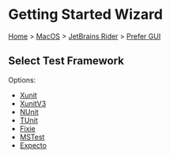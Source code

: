 <!--
GENERATED FILE - DO NOT EDIT
This file was generated by [MarkdownSnippets](https://github.com/SimonCropp/MarkdownSnippets).
Source File: /docs/mdsource/wiz/MacOS_Rider_Gui.source.md
To change this file edit the source file and then run MarkdownSnippets.
-->

# Getting Started Wizard

[Home](/docs/wiz/readme.md) > [MacOS](MacOS.md) > [JetBrains Rider](MacOS_Rider.md) > [Prefer GUI](MacOS_Rider_Gui.md)

## Select Test Framework

Options:
 * [Xunit](MacOS_Rider_Gui_Xunit.md)
 * [XunitV3](MacOS_Rider_Gui_XunitV3.md)
 * [NUnit](MacOS_Rider_Gui_NUnit.md)
 * [TUnit](MacOS_Rider_Gui_TUnit.md)
 * [Fixie](MacOS_Rider_Gui_Fixie.md)
 * [MSTest](MacOS_Rider_Gui_MSTest.md)
 * [Expecto](MacOS_Rider_Gui_Expecto.md)
